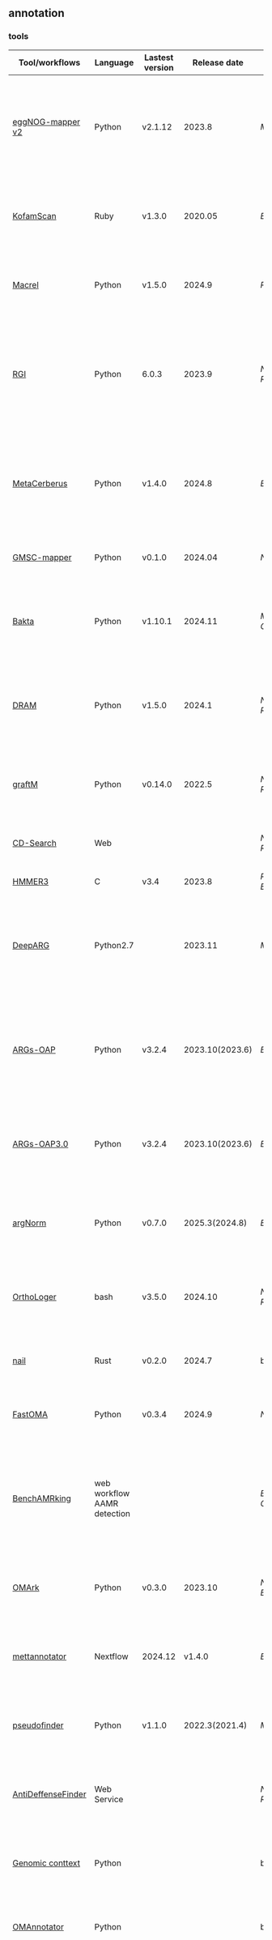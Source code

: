 ## annotation

### tools
| Tool/workflows | Language | Lastest version | Release date | Journal | Pub Date | Paper title | Notes |
| -------------- | -------- | --------------- | ------------ | ------- | -------- | ----------- | ----- |
| [eggNOG-mapper v2](https://github.com/eggnogdb/eggnog-mapper) | Python | v2.1.12 | 2023.8 | _Mol Biol Evol_ | 2021.10 | [eggNOG-mapper v2: functional annotation, orthology assignments, and domain prediction at the metagenomic scale](https://doi.org/10.1093/molbev/msab293)
| [KofamScan](https://www.genome.jp/ftp/tools/kofam_scan/) | Ruby | v1.3.0 | 2020.05 | _Bioinformatics_ | 2019.11 | [KofamKOALA: KEGG ortholog assignment based on profile HMM and adaptive score threshold](https://doi.org/10.1093/bioinformatics/btz859)
| [Macrel](https://github.com/BigDataBiology/macrel) | Python | v1.5.0 | 2024.9 | _PeerJ_ | 2020.12 | [Macrel: antimicrobial peptide screening in genomes and metagenomes](https://doi.org/10.7717/peerj.10555)
| [RGI](https://github.com/arpcard/rgi) | Python | 6.0.3 | 2023.9 | _Nucleic Acids Res_ | 2023.1 | [CARD 2023: expanded curation, support for machine learning, and resistome prediction at the Comprehensive Antibiotic Resistance Database](https://doi.org/10.1093/nar/gkac920)
| [MetaCerberus](https://github.com/raw-lab/metacerberus) | Python | v1.4.0 | 2024.8 | _Bioinformatics_ | 2024.2 | [MetaCerberus: distributed highly parallelized HMM-based processing for robust functional annotation across the tree of life](https://doi.org/10.1093/bioinformatics/btae119)
| [GMSC-mapper](https://github.com/BigDataBiology/GMSC-mapper) | Python | v0.1.0 | 2024.04 | _Nat Commun_ | 2024.08 | [A catalog of small proteins from the global microbiome](https://doi.org/10.1038/s41467-024-51894-6)
| [Bakta](https://github.com/oschwengers/bakta) | Python | v1.10.1 | 2024.11 | _Microb Genomics_ |  2021.11 | [Bakta: rapid and standardized annotation of bacterial genomes via alignment-free sequence identification](https://doi.org/10.1099/mgen.0.000685) | [web version](https://bakta.computational.bio)
| [DRAM](https://github.com/WrightonLabCSU/DRAM) | Python | v1.5.0 | 2024.1 | _Nucleic Acids Res_ | 2020.9 | [DRAM for distilling microbial metabolism to automate the curation of microbiome function](https://doi.org/10.1093/nar/gkaa621)
| [graftM](https://github.com/geronimp/graftM) | Python | v0.14.0 | 2022.5 | _Nucleic Acids Res_ | 2018.6 | [GraftM: a tool for scalable, phylogenetically informed classification of genes within metagenomes](https://doi.org/10.1093/nar/gky174)
| [CD-Search](http://www.ncbi.nlm.nih.gov/Structure/cdd/wrpsb.cgi) | Web | | | _Nucleic Acids Res_ | 2004.7 | [CD-Search: protein domain annotations on the fly](https://doi.org/10.1093/nar/gkh454)
| [HMMER3](https://github.com/EddyRivasLab/hmmer) | C | v3.4 | 2023.8 | _PLoS Comput Biol_ | 2011.10 | [Accelerated profile HMM searches](https://doi.org/10.1371/journal.pcbi.1002195)
| [DeepARG](https://github.com/gaarangoa/deeparg) | Python2.7 | | 2023.11 | _Microbiome_ | 2018.2 | [DeepARG: a deep learning approach for predicting antibiotic resistance genes from metagenomic data](https://doi.org/10.1186/s40168-018-0401-z)
| [ARGs-OAP](https://github.com/xinehc/args_oap) | Python | v3.2.4 | 2023.10(2023.6) | _Bioinformatics_ | 2016.8 | [ARGs-OAP: online analysis pipeline for antibiotic resistance genes detection from metagenomic data using an integrated structured ARG-database](https://doi.org/10.1093/bioinformatics/btw136)
| [ARGs-OAP3.0](https://github.com/xinehc/args_oap) | Python | v3.2.4 | 2023.10(2023.6) | _Engineering_ | 2023.8 | [ARGs-OAP v3.0: Antibiotic-Resistance Gene Database Curation and Analysis Pipeline Optimization.](https://doi.org/10.1016/j.eng.2022.10.011)
| [argNorm](https://github.com/BigDataBiology/argNorm) | Python | v0.7.0 | 2025.3(2024.8) | _Bioinformatics_ | 2025.4 | [argNorm: Normalization of antibiotic resistance gene annotations to the Antibiotic Resistance Ontology (ARO)](https://doi.org/10.1093/bioinformatics/btaf173)
| [OrthoLoger](https://orthologer.ezlab.org) | bash | v3.5.0 | 2024.10 | _Nucleic Acids Res_ | 2022.11 | [OrthoDB v11: annotation of orthologs in the widest sampling of organismal diversity](https://doi.org/10.1093/nar/gkac998)
| [nail](https://github.com/TravisWheelerLab/nail) | Rust | v0.2.0 | 2024.7 | bioRxiv | 2024.1 | [nail: software for high-speed, high-sensitivity protein sequence annotation](https://doi.org/10.1101/2024.01.27.577580)
| [FastOMA](https://github.com/DessimozLab/FastOMA/) | Python | v0.3.4 | 2024.9 | _Nat Methods_ | 2025.1 | [Orthology inference at scale with FastOMA](https://doi.org/10.1038/s41592-024-02552-8)
| [BenchAMRking](https://erasmusmc-bioinformatics.github.io/benchAMRking/) | web workflow AAMR detection ||| _BMC Genomics_ | 2025.1 | [BenchAMRking: a Galaxy-based platform for illustrating the major issues associated with current antimicrobial resistance (AMR) gene prediction workflows.](https://doi.org/10.1186/s12864-024-11158-5)
| [OMArk](https://github.com/DessimozLab/OMArk) | Python | v0.3.0 | 2023.10 | _Nat Biotechnol_ |  2024.2 | [Quality assessment of gene repertoire annotations with OMArk](https://doi.org/10.1038/s41587-024-02147-w)
| [mettannotator](https://github.com/EBI-Metagenomics/mettannotator) | Nextflow | 2024.12 | v1.4.0 | _Bioinformatics_ | 2025.1 | [mettannotator: a comprehensive and scalable Nextflow annotation pipeline for prokaryotic assemblies](https://doi.org/10.1093/bioinformatics/btaf037)
| [pseudofinder](https://github.com/filip-husnik/pseudofinder) | Python | v1.1.0 | 2022.3(2021.4) | _Mol Biol Evol_ | 2022.7 | [Pseudofinder: Detection of Pseudogenes in Prokaryotic Genomes](https://doi.org/10.1093/molbev/msac153)
| [AntiDeffenseFinder](https://defensefinder.mdmlab.fr/) | Web Service ||| _Nucleic Acids Res_ | 2025.1 | [Exploring the diversity of anti-defense systems across prokaryotes, phages and mobile genetic elements](https://doi.org/10.1093/nar/gkae1171)
| [Genomic conttext](https://github.com/bio-ontology-research-group/Genomic_context) | Python ||| bioRxiv | 2024.10 | [Context-based protein function prediction in bacterial genomes.](https://doi.org/10.1101/2024.10.14.618363) | a step by step tutorial
| [OMAnnotator](https://github.com/DessimozLab/OMAnnotator) | Python ||| bioRxiv | 2024.11 | [OMAnnotator: a novel approach to building an annotated consensus genome sequence](https://doi.org/10.1101/2024.12.04.626846)
| [MHCScan](https://github.com/Arkadiy-Garber/MHCscan) | Python ||| _Front Microbiol_ | 2024.10 | [Large-scale prediction of outer-membrane multiheme cytochromes uncovers hidden diversity of electroactive bacteria and underlying pathways](https://doi.org/10.3389/fmicb.2024.1448685)
| [DRAMMA](https://github.com/burstein-lab/DRAMMA) | Python ||| _Microbiome_ | 2025.3 | [DRAMMA: a multifaceted machine learning approach for novel antimicrobial resistance gene detection in metagenomic data](https://doi.org/10.1186/s40168-025-02055-4)
| [ChroQueTas](https://github.com/nmquijada/ChroQueTas) | Shell | v0.4.2 | 2024.10 | bioRxiv | 2024.10 | [FungAMR: A comprehensive portrait of antimicrobial resistance mutations in fungi](https://www.biorxiv.org/content/10.1101/2024.10.07.617009v1) | Fungi, work with FungAMR
| [MICROPHERRET](https://github.com/BizzoTL/MICROPHERRET/) | Python ||| _Environ Microbiome_ | 2024.8 | [MICROPHERRET: MICRObial PHEnotypic tRait ClassifieR using Machine lEarning Techniques](https://doi.org/10.1186/s40793-024-00600-6)


### databases
| Tool/workflows | Type | Lastest version | Release date | Journal | Pub Date | Paper title | Notes |
| -------------- | ---- | --------------- | ------------ | ------- | -------- | ----------- | ----- |
| [eggNOG 6.0](http://eggnog6.embl.de/) | AA Genes | v6.0 | 2022.09 | _Nucleic Acids Res_ | 2022.11 | [eggNOG 6.0: Enabling comparative genomics across 12,535 organisms](https://doi.org/10.1093/nar/gkac1022)
| [KEGG](https://www.genome.jp/kegg/) | AA Genes | 111.0 | 2024.08 | _Nucleic Acids Res_ | 2016.1 | [KEGG as a reference resource for gene and protein annotation](https://doi.org/10.1093/nar/gkv1070)
| [CAZy](http://www.cazy.org) | AA | web || _Nucleic Acids Res_ | 2022.1 | [The carbohydrate-active enzyme database: functions and literature](https://doi.org/10.1093/nar/gkab1045)
| [CARD](https://card.mcmaster.ca) | ARG | v3.3.0 | 2024.08 | _Nucleic Acids Res_ | 2023.01 | [CARD 2023: expanded curation, support for machine learning, and resistome prediction at the Comprehensive Antibiotic Resistance Database](https://doi.org/10.1093/nar/gkac920)
| [UniProt](https://www.uniprot.org) | AA genes | v2024_04 | 2024.07 | _Nucleic Acids Res_ | 2022.11 | [The UniProt Consortium. UniProt: the Universal Protein Knowledgebase in 2023](https://doi.org/10.1093/nar/gkac1052)
| [UniProt](https://www.uniprot.org/) | AA genes | v2024_5 || _Nucleic Acids Res_ | 2024.11 | [UniProt: the Universal Protein Knowledgebase in 2025.](https://doi.org/10.1093/nar/gkae1010)
| [ISOSDB](https://github.com/joshuakirsch/pseudoR) | IS Sequences | v3 | 2023.12 | _Cell Host Microbe_ | 2024.05 | [A metagenomics pipeline reveals insertion sequence-driven evolution of the microbiota](https://doi.org/10.1016/j.chom.2024.03.005)
| [AMPSphere](https://ampsphere.big-data-biology.org/home) | AMP | v2022-03 | 2022.03 | _Cell_ | 2024.07 | [Discovery of antimicrobial peptides in the global microbiome with machine learning](https://doi.org/10.1016/j.cell.2024.05.013)
| [DRAMP](http://dramp.cpu-bioinfor.org) | AMP | v4.0 | 2024.09 | _Nucleic Acids Res_ | 2022.01 | [DRAMP 3.0: an enhanced comprehensive data repository of antimicrobial peptides](https://doi.org/10.1093/nar/gkab651)
| [GMSC](https://gmsc.big-data-biology.org) | smORF | v1.0 | 2024.08 | _Nat Commun_ | 2024.08 | [A catalog of small proteins from the global microbiome](https://doi.org/10.1038/s41467-024-51894-6)
| [TCDB](https://www.tcdb.org) | transporters | 2024-09 | 2024.09 | _Nucleic Acids Res_ | 2021.01 | [The Transporter Classification Database (TCDB): 2021 update](https://doi.org/10.1093/nar/gkaa1004)
| [VFDB](http://www.mgc.ac.cn/VFs/main.htm) | virulence factors | 2024.9 || _Nucleic Acids Res_ | 2022.1 | [VFDB 2022: a general classification scheme for bacterial virulence factors](https://doi.org/10.1093/nar/gkab1107)
| [DoriC](https://tubic.org/doric/home) | oriC | v12.1 || _Nucleic Acids Res_ | 2023.1 | [DoriC 12.0: an updated database of replication origins in both complete and draft prokaryotic genomes.](https://doi.org/10.1093/nar/gkac964)
| [TIGRAFMs](http://tigrfams.jcvi.org/cgi-bin/index.cgi) | protein sequence | v15.0 | 2014.9 | _Nucleic Acids Res_ | 2001.1 | [TIGRFAMs: a protein family resource for the functional identification of proteins.](https://doi.org/10.1093/nar/29.1.41)
| [Pfam](https://www.ebi.ac.uk/interpro/download/Pfam/) | protein sequences | v37.0 | 2024.5 | _Nucleic Acids Res_ | 2021.1 | [Pfam: The protein families database in 2021.](https://doi.org/10.1093/nar/gkaa913)
| [Rfam](https://rfam.org) | microRNA | v15 | 2024.9 | _Nucleic Acids Res_ | 2021.1 | [Rfam 14: expanded coverage of metagenomic, viral and microRNA families](https://doi.org/10.1093/nar/gkaa1047)
| [PHI](https://phi5.phi-base.org) | Pathogen Host Interactions | v5.0 | 2024.3 | _Nucleic Acids Res_ | 2022.1 | [PHI-base in 2022: a multi-species phenotype database for Pathogen–Host Interactions](https://doi.org/10.1093/nar/gkab1037)
| [oriTDB](https://bioinfo-mml.sjtu.edu.cn/oriTDB2/) |||| _Nucleic Acids Res_ | 2024.10 | [oriTDB: a database of the origin-of-transfer regions of bacterial mobile genetic elements](https://doi.org/10.1093/nar/gkae869)
| [COG](https://www.ncbi.nlm.nih.gov/research/COG) |||| _Nucleic Acids Res_ | 2024.11 | [COG database update 2024](https://doi.org/10.1093/nar/gkae983) | [FTP](https://ftp.ncbi.nlm.nih.gov/pub/COG/)
| [OrthoDB](https://www.orthodb.org) || v11.0 || _Nucleic Acids Res_ | 2022.11 | [OrthoDB v11: annotation of orthologs in the widest sampling of organismal diversity](https://doi.org/10.1093/nar/gkac998)
| [CAZyme3D](https://pro.unl.edu/CAZyme3D/) | web ||| bioRxiv | 2024.12 | [CAZyme3D: a database of 3D structures for carbohydrate-active enzymes](https://doi.org/10.1101/2024.12.27.630555)
| [S9BactDB](http://caps.ncbs.res.in/S9BactDB) | S9 proteases | web || bioRxiv | 2025.1 | [S9BactDB: A database for S9 family of proteases in bacterial genomes](https://doi.org/10.1101/2025.01.01.631042)
| [FungAMR](https://github.com/Landrylab/FungAMR) | Fungi AMR ||| bioRxiv | 2024.10 | [FungAMR: A comprehensive portrait of antimicrobial resistance mutations in fungi](https://www.biorxiv.org/content/10.1101/2024.10.07.617009v1) | work with ChroQueTas

### gennome content analysis
| Tool/workflows | Language | Lastest version | Release date | Journal | Pub Date | Paper title | Notes |
| -------------- | -------- | --------------- | ------------ | ------- | -------- | ----------- | ----- |
| [doubletrouble](https://github.com/almeidasilvaf/doubletrouble) | R | v1.6.0 | 2025.2 | _Bioinformatics_ | 2025.2 | [doubletrouble: an R/Bioconductor package for the identification, classification, and analysis of gene and genome duplications](https://doi.org/10.1093/bioinformatics/btaf043)
| [gyoza](https://github.com/durr1602/gyoza) | snakemake | v11.0.0 | 2025.2 | bioRxiv | 2025.2 | [gyōza: a Snakemake workflow for modular analysis of deep-mutational scanning data](https://doi.org/10.1101/2025.02.19.639168)

### protein structure
| Tool/workflows | Language | Lastest version | Release date | Journal | Pub Date | Paper title | Notes |
| -------------- | -------- | --------------- | ------------ | ------- | -------- | ----------- | ----- |
| [Chai-1](https://github.com/chaidiscovery/chai-lab) | Python | v0.0.1 | 2024.09 |  blog | 2024.09 | [Introducing Chai-1: Decoding the molecular interactions of life](https://www.chaidiscovery.com/blog/introducing-chai-1)
| [AlphaFold2](https://github.com/google-deepmind/alphafold) | Python | v2.3.2 | 2023.04 | _Nature_ | 2021.07 | [Highly accurate protein structure prediction with AlphaFold](https://doi.org/10.1038/s41586-021-03819-2)
| [AlphaFold3](https://www.alphafoldserver.com/) | Web Service ||| _Nature_ | 2024.05 | [Accurate structure prediction of biomolecular interactions with AlphaFold 3.](https://doi.org/10.1038/s41586-024-07487-w)
| [DNAproDB](https://dnaprodb.usc.edu/) | Online database ||| _Nucleic Acids Res_ | 2024.11 | [DNAproDB: an updated database for the automated and interactive analysis of protein–DNA complexes](https://doi.org/10.1093/nar/gkae970)


### elements 
| Tool/workflows | Language | Lastest version | Release date | Journal | Pub Date | Paper title | Notes |
| -------------- | -------- | --------------- | ------------ | ------- | -------- | ----------- | ----- |
| [DeepInverton](https://github.com/HUST-NingKang-Lab/DeepInverton) | Python | NoReleaseTag || _Nucleic Acids Res_ | 2024.10 | [Deep learning revealed the distribution and evolution patterns for invertible promoters across bacterial lineages](https://doi.org/10.1093/nar/gkae966)

### bacteriophage
| Tool/workflows | Language | Lastest version | Release date | Journal | Pub Date | Paper title | Notes |
| -------------- | -------- | --------------- | ------------ | ------- | -------- | ----------- | ----- |
| [SatelliteFinder](https://hub.docker.com/r/gempasteur/satellite_finder) | Docker ||| _Nucleic Acids Res_ | 2023.3 |[Identification and characterization of thousands of bacteriophage satellites across bacteria](https://doi.org/10.1093/nar/gkad123) | [Galaxy Service ](https://galaxy.pasteur.fr/root?tool_id=toolshed.pasteur.fr/repos/fmareuil/satellitefinder/SatelliteFinder/0.9)
| [Jaeger](https://github.com/MGXlab/Jaeger) | Python | v1.3.30-alpha | 2024.8(2024.4) | bioRxiv | 2024.9 | [Jaeger: an accurate and fast deep-learning tool to detect bacteriophage sequences.](https://doi.org/10.1101/2024.09.24.612722)
| [PhageGE](http://jason-zhao.shinyapps.io/PhageGE_Update/) | Web Platform ||| _GigaScience_ | 2024.9 | [PhageGE: an interactive web platform for exploratory analysis and visualization of bacteriophage genomes](https://doi.org/10.1093/gigascience/giae074)